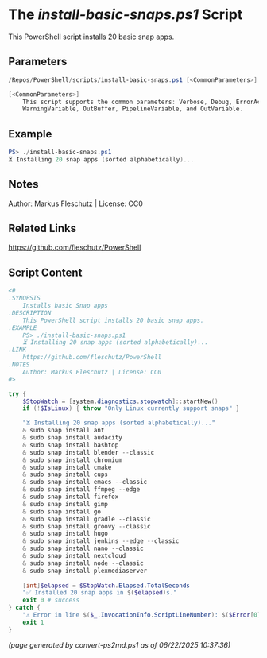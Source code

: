 The *install-basic-snaps.ps1* Script
===========================

This PowerShell script installs 20 basic snap apps.

Parameters
----------
```powershell
/Repos/PowerShell/scripts/install-basic-snaps.ps1 [<CommonParameters>]

[<CommonParameters>]
    This script supports the common parameters: Verbose, Debug, ErrorAction, ErrorVariable, WarningAction, 
    WarningVariable, OutBuffer, PipelineVariable, and OutVariable.
```

Example
-------
```powershell
PS> ./install-basic-snaps.ps1
⏳ Installing 20 snap apps (sorted alphabetically)...

```

Notes
-----
Author: Markus Fleschutz | License: CC0

Related Links
-------------
https://github.com/fleschutz/PowerShell

Script Content
--------------
```powershell
<#
.SYNOPSIS
	Installs basic Snap apps
.DESCRIPTION
	This PowerShell script installs 20 basic snap apps.
.EXAMPLE
	PS> ./install-basic-snaps.ps1
	⏳ Installing 20 snap apps (sorted alphabetically)...
.LINK
	https://github.com/fleschutz/PowerShell
.NOTES
	Author: Markus Fleschutz | License: CC0
#>

try {
	$StopWatch = [system.diagnostics.stopwatch]::startNew()
	if (!$IsLinux) { throw "Only Linux currently support snaps" }

	"⏳ Installing 20 snap apps (sorted alphabetically)..."
	& sudo snap install ant
	& sudo snap install audacity
	& sudo snap install bashtop
	& sudo snap install blender --classic
	& sudo snap install chromium
	& sudo snap install cmake
	& sudo snap install cups
	& sudo snap install emacs --classic
	& sudo snap install ffmpeg --edge
	& sudo snap install firefox
	& sudo snap install gimp
	& sudo snap install go
	& sudo snap install gradle --classic
	& sudo snap install groovy --classic
	& sudo snap install hugo
	& sudo snap install jenkins --edge --classic 
	& sudo snap install nano --classic
	& sudo snap install nextcloud
	& sudo snap install node --classic
	& sudo snap install plexmediaserver
	
	[int]$elapsed = $StopWatch.Elapsed.TotalSeconds
	"✅ Installed 20 snap apps in $($elapsed)s."
	exit 0 # success
} catch {
	"⚠️ Error in line $($_.InvocationInfo.ScriptLineNumber): $($Error[0])"
	exit 1
}
```

*(page generated by convert-ps2md.ps1 as of 06/22/2025 10:37:36)*
